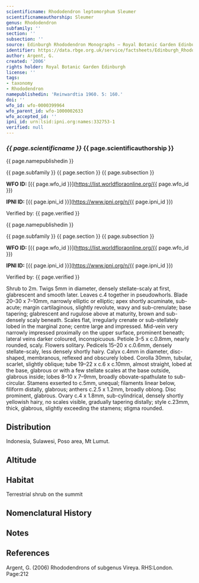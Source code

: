 ```yaml
---
scientificname: Rhododendron leptomorphum Sleumer
scientificnameauthorship: Sleumer
genus: Rhododendron
subfamily: ''
section: ''
subsection: ''
source: Edinburgh Rhododendron Monographs – Royal Botanic Garden Edinburgh
identifier: https://data.rbge.org.uk/service/factsheets/Edinburgh_Rhododendron_Monographs.xhtml
author: Argent, G.
created: '2006'
rights holder: Royal Botanic Garden Edinburgh
license: ''
tags:
- taxonomy
- Rhododendron
namepublishedin: 'Reinwardtia 1960. 5: 160.'
doi: ''
wfo_id: wfo-0000399964
wfo_parent_id: wfo-1000002633
wfo_accepted_id: ''
ipni_id: urn:lsid:ipni.org:names:332753-1
verified: null
---
```

### _{{ page.scientificname }}_ {{ page.scientificauthorship }}
 {{ page.namepublishedin }}

{{ page.subfamily }} {{ page.section }} {{ page.subsection }}

**WFO ID:** [{{ page.wfo_id }}](https://list.worldfloraonline.org/{{ page.wfo_id }})

**IPNI ID:** [{{ page.ipni_id }}](https://www.ipni.org/n/{{ page.ipni_id }})

Verified by: {{ page.verified }}

 {{ page.namepublishedin }}

{{ page.subfamily }} {{ page.section }} {{ page.subsection }}

**WFO ID:** [{{ page.wfo_id }}](https://list.worldfloraonline.org/{{ page.wfo_id }})

**IPNI ID:** [{{ page.ipni_id }}](https://www.ipni.org/n/{{ page.ipni_id }})

Verified by: {{ page.verified }}



Shrub to 2m. Twigs 5mm in diameter, densely stellate­-­scaly at first, glabrescent and smooth later. Leaves c.4 together in pseudowhorls. Blade 20–30 x 7–10mm, narrowly elliptic or elliptic; apex shortly acuminate, sub-acute; margin cartilaginous, slightly revolute, wavy and sub-crenulate; base tapering; glabrescent and rugulose above at maturity, brown and sub-densely scaly beneath. Scales flat, irregularly crenate or sub-stellately lobed in the marginal zone; centre large and impressed. Mid-vein very narrowly impressed proximally on the upper surface, prominent beneath; lateral veins darker coloured, inconspicuous. Petiole 3–5 x c.0.8mm, nearly rounded, scaly. Flowers solitary. Pedicels 15–20 x c.0.6mm, densely stellate-scaly, less densely shortly hairy. Calyx c.4mm in diameter, disc-shaped, membranous, reflexed and obscurely lobed. Corolla 30mm, tubular, scarlet, slightly oblique; tube 19–22 x c.6 x c.10mm, almost straight, lobed at the base, glabrous or with a few stellate scales at the base outside, glabrous inside; lobes 8–10 x 7–9mm, broadly obovate-spathulate to sub-circular. Stamens exserted to c.5mm, unequal; filaments linear below, filiform distally, glabrous; anthers c.2.5 x 1.2mm, broadly oblong. Disc prominent, glabrous. Ovary c.4 x 1.8mm, sub-cylindrical, densely shortly yellowish hairy, no scales visible, gradually tapering distally; style c.23mm, thick, glabrous, slightly exceeding the stamens; stigma rounded.

## Distribution
Indonesia, Sulawesi, Poso area, Mt Lumut.

## Altitude


## Habitat
Terrestrial shrub on the summit

## Nomenclatural History

                       
## Notes


## References

Argent, G. (2006) Rhododendrons of subgenus Vireya. RHS:London. Page:212
